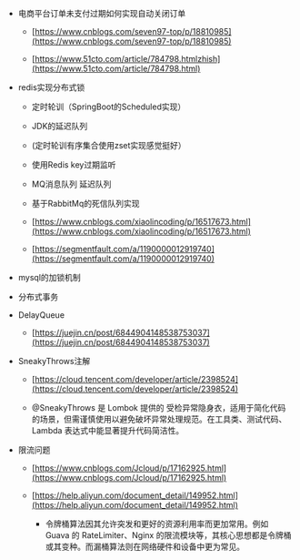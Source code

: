 - 电商平台订单未支付过期如何实现自动关闭订单

  - [https://www.cnblogs.com/seven97-top/p/18810985](https://www.cnblogs.com/seven97-top/p/18810985)

  - [https://www.51cto.com/article/784798.htmlzhish](https://www.51cto.com/article/784798.html)

- redis实现分布式锁

  - 定时轮训（SpringBoot的Scheduled实现）

  - JDK的延迟队列

  - (定时轮训有序集合使用zset实现感觉挺好）

  - 使用Redis key过期监听

  - MQ消息队列 延迟队列

  - 基于RabbitMq的死信队列实现

  - [https://www.cnblogs.com/xiaolincoding/p/16517673.html](https://www.cnblogs.com/xiaolincoding/p/16517673.html)

  - [https://segmentfault.com/a/1190000012919740](https://segmentfault.com/a/1190000012919740)

- mysql的加锁机制

- 分布式事务

- DelayQueue

  - [https://juejin.cn/post/6844904148538753037](https://juejin.cn/post/6844904148538753037)

- SneakyThrows注解

  - [https://cloud.tencent.com/developer/article/2398524](https://cloud.tencent.com/developer/article/2398524)

  - @SneakyThrows 是 Lombok 提供的 受检异常隐身衣，适用于简化代码的场景，但需谨慎使用以避免破坏异常处理规范。在工具类、测试代码、Lambda 表达式中能显著提升代码简洁性。

- 限流问题

  - [https://www.cnblogs.com/Jcloud/p/17162925.html](https://www.cnblogs.com/Jcloud/p/17162925.html)

  - [https://help.aliyun.com/document_detail/149952.html](https://help.aliyun.com/document_detail/149952.html)
    - 令牌桶算法因其允许突发和更好的资源利用率而更加常用。例如 Guava 的 RateLimiter、Nginx 的限流模块等，其核心思想都是令牌桶或其变种。而漏桶算法则在网络硬件和设备中更为常见。